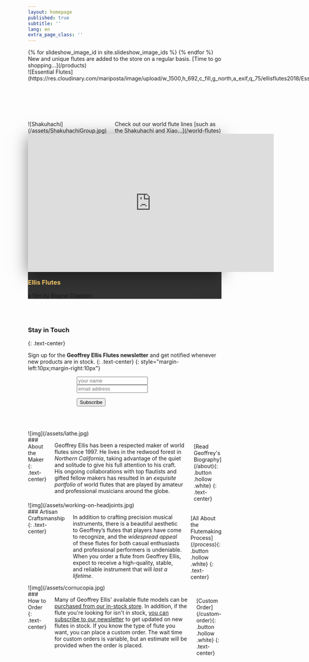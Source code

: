 ```yaml
---
layout: homepage
published: true
subtitle: ''
lang: en
extra_page_class: ''
---
```


<div class="no-para-margin fade-on-load">
  <bamboo-slideshow speed="1500" timeout="4500">
    <bamboo-slides>
      {% for slideshow_image_id in site.slideshow_image_ids %}
        <bamboo-slide style="background-image:url({{ slideshow_image_id | cloudinary_url:'w_2048,h_4000,c_limit,a_exif,q_75' }})"></bamboo-slide>
      {% endfor %}
    </bamboo-slides>
  </bamboo-slideshow>
</div>

<div class="blue-tag static first fade-on-load" markdown="1">
New and unique flutes are added to the store on a regular basis. [Time to go shopping…](/products)
</div>

<div class="row no-para-margin fade-on-load">
  <div class="columns medium-6 no-padding" markdown="1">
![Essential Flutes](https://res.cloudinary.com/mariposta/image/upload/w_1500,h_692,c_fill,g_north,a_exif,q_75/ellisflutes2018/EssentialGroup.jpg)
<div class="blue-tag static second" markdown="1">
The latest batch of Essential Flutes are here and [they sound truly amazing…](/world-flutes/transverse-folk)
</div>
  </div>
  <div class="columns medium-6 no-padding" markdown="1">
![Shakuhachi](/assets/ShakuhachiGroup.jpg)
<div class="blue-tag static third" markdown="1">
Check out our world flute lines [such as the Shakuhachi and Xiao…](/world-flutes)
</div>
  </div>
</div>
<div class="blue-tag static first fade-on-load" style="background:#333">
  <div style="max-width: 1000px;margin: 0 auto">
    <div class="responsive-embed widescreen" style="box-shadow: 0px 7px 40px rgba(0,0,0,0.5)"><iframe src="https://player.vimeo.com/video/321618537?color=18677f&title=0&byline=0&portrait=0" width="640" height="360" frameborder="0" webkitallowfullscreen mozallowfullscreen allowfullscreen></iframe></div>
    <h3 style="color:rgb(241, 195, 99);margin-top:1em">Ellis Flutes</h3>
    <p>a film by Blayne Chastain</p>
  </div>
</div>

<br/><br/>

### Stay in Touch
{: .text-center}

Sign up for the <strong>Geoffrey Ellis Flutes newsletter</strong> and get notified whenever new products are in stock.
{: .text-center}
{: style="margin-left:10px;margin-right:10px"}

<form id="homepage-signup" style="max-width:250px;margin: 0 auto">

  <input name="name" type="text" placeholder="your name" />
  <input name="email" type="email" placeholder="email address" />

  <p class="text-center"><input type="submit" class="button" value="Subscribe" /></p>
</form>

<br/><br/>

<div class="blue row"><div class="right-col-background"></div>
  <div class="columns medium-6 no-padding no-para-margin pull-right" markdown="1">
![img](/assets/lathe.jpg)
  </div>
  <div class="columns medium-6 top-padding max-text with-left-space" markdown="1">
### About the Maker
{: .text-center}

Geoffrey Ellis has been a respected maker of world flutes since 1997. He lives in the redwood forest in _Northern California_, taking advantage of the quiet and solitude to give his full attention to his craft. His ongoing collaborations with top flautists and gifted fellow makers has resulted in an _exquisite portfolio_ of world flutes that are played by amateur and professional musicians around the globe.

<br/>
[Read Geoffrey's Biography](/about){: .button .hollow .white}
{: .text-center}
  </div>
</div>

<div class="amber row"><div class="left-col-background"></div>
  <div class="columns medium-6 no-padding no-para-margin" markdown="1">
![img](/assets/working-on-headjoints.jpg)
  </div>
  <div class="columns medium-6 top-padding max-text with-right-space" markdown="1">
### Artisan Craftsmanship
{: .text-center}

In addition to crafting precision musical instruments, there is a beautiful aesthetic to Geoffrey’s flutes that players have come to recognize, and the _widespread appeal_ of these flutes for both casual enthusiasts and professional performers is undeniable.  When you order a flute from Geoffrey Ellis, expect to receive a high-quality, stable, and reliable instrument that will _last a lifetime_.

<br/>
[All About the Flutemaking Process](/process){: .button .hollow .white}
{: .text-center}
  </div>
</div>

<div class="blue row"><div class="right-col-background"></div>
  <div class="columns medium-6 no-padding no-para-margin pull-right" markdown="1">
![img](/assets/cornucopia.jpg)
  </div>
  <div class="columns medium-6 top-padding max-text with-left-space" markdown="1">
### How to Order
{: .text-center}

Many of Geoffrey Ellis' available flute models can be <a href="/products">purchased from our in-stock store</a>. In addition, if the flute you're looking for isn't in stock, <a href="#" onclick="$('footer input[name=\'cm-name\']').focus();return false">you can subscribe to our newsletter</a> to get updated on new flutes in stock. If you know the type of flute you want, you can place a custom order. The wait time for custom orders is variable, but an estimate will be provided when the order is placed.

<br/>
[Custom Order](/custom-order){: .button .hollow .white}
{: .text-center}
  </div>
</div>

